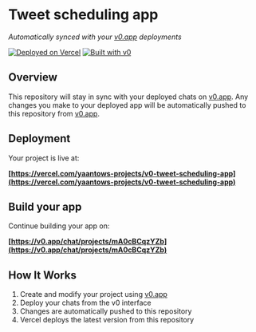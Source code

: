 # Tweet scheduling app

*Automatically synced with your [v0.app](https://v0.app) deployments*

[![Deployed on Vercel](https://img.shields.io/badge/Deployed%20on-Vercel-black?style=for-the-badge&logo=vercel)](https://vercel.com/yaantows-projects/v0-tweet-scheduling-app)
[![Built with v0](https://img.shields.io/badge/Built%20with-v0.app-black?style=for-the-badge)](https://v0.app/chat/projects/mA0cBCqzYZb)

## Overview

This repository will stay in sync with your deployed chats on [v0.app](https://v0.app).
Any changes you make to your deployed app will be automatically pushed to this repository from [v0.app](https://v0.app).

## Deployment

Your project is live at:

**[https://vercel.com/yaantows-projects/v0-tweet-scheduling-app](https://vercel.com/yaantows-projects/v0-tweet-scheduling-app)**

## Build your app

Continue building your app on:

**[https://v0.app/chat/projects/mA0cBCqzYZb](https://v0.app/chat/projects/mA0cBCqzYZb)**

## How It Works

1. Create and modify your project using [v0.app](https://v0.app)
2. Deploy your chats from the v0 interface
3. Changes are automatically pushed to this repository
4. Vercel deploys the latest version from this repository
